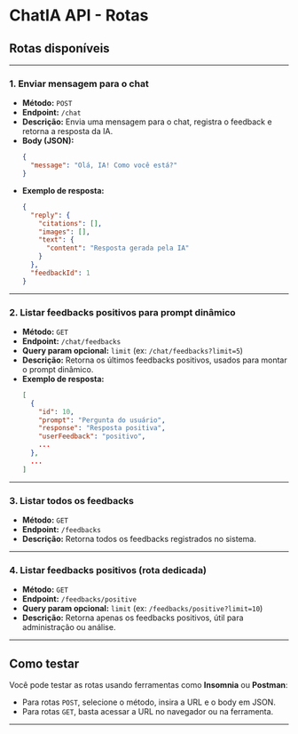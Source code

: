 # ChatIA API - Rotas

## Rotas disponíveis

---

### 1. Enviar mensagem para o chat

- **Método:** `POST`
- **Endpoint:** `/chat`
- **Descrição:** Envia uma mensagem para o chat, registra o feedback e retorna a resposta da IA.
- **Body (JSON):**
  ```json
  {
    "message": "Olá, IA! Como você está?"
  }
  ```
- **Exemplo de resposta:**
  ```json
  {
    "reply": {
      "citations": [],
      "images": [],
      "text": {
        "content": "Resposta gerada pela IA"
      }
    },
    "feedbackId": 1
  }
  ```

---

### 2. Listar feedbacks positivos para prompt dinâmico

- **Método:** `GET`
- **Endpoint:** `/chat/feedbacks`
- **Query param opcional:** `limit` (ex: `/chat/feedbacks?limit=5`)
- **Descrição:** Retorna os últimos feedbacks positivos, usados para montar o prompt dinâmico.
- **Exemplo de resposta:**
  ```json
  [
    {
      "id": 10,
      "prompt": "Pergunta do usuário",
      "response": "Resposta positiva",
      "userFeedback": "positivo",
      ...
    },
    ...
  ]
  ```

---

### 3. Listar todos os feedbacks

- **Método:** `GET`
- **Endpoint:** `/feedbacks`
- **Descrição:** Retorna todos os feedbacks registrados no sistema.

---

### 4. Listar feedbacks positivos (rota dedicada)

- **Método:** `GET`
- **Endpoint:** `/feedbacks/positive`
- **Query param opcional:** `limit` (ex: `/feedbacks/positive?limit=10`)
- **Descrição:** Retorna apenas os feedbacks positivos, útil para administração ou análise.

---

## Como testar

Você pode testar as rotas usando ferramentas como **Insomnia** ou **Postman**:

- Para rotas `POST`, selecione o método, insira a URL e o body em JSON.
- Para rotas `GET`, basta acessar a URL no navegador ou na ferramenta.

---
